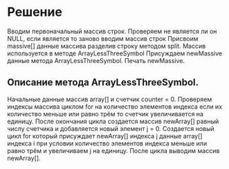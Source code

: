 # Решение

Вводим первоначальный массив строк.
Проверяем не является ли он NULL, если является то заново вводим массив строк
Присвоим massive[] данные массива разделив строку методом split.
Массив используется в методе ArrayLessThreeSymbol
Присуждаем newMassive данные метода ArrayLessThreeSymbol.
Печать newMassive.

## Описание метода ArrayLessThreeSymbol.

Начальные данные массив array[] и счетчик counter = 0.
Проверяем индексы массива циклом for на количество элементов индекса если их количество меньше или равно трём то счетчик увеличивается на единицу.
После окончания цикла создается массив newArray[] равный числу счетчика и добавляется новый элемент j = 0.
Создается новый цикл for который присуждает newArray[] индекса j данные array[] индекса i при условии количество элементов индекса меньше или равно трём и увеличиваем j на единицу.
После цикла выводим массив newArray[].